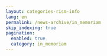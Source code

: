 ```yaml
---
layout: categories-rism-info
lang: en
permalink: /news-archive/in_memoriam
skip_indexing: true
pagination: 
  enabled: true
  category: in_memoriam
---
```

